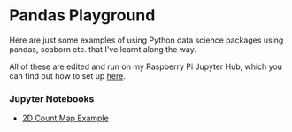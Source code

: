 # Pandas Playground

Here are just some examples of using Python data science packages using pandas, seaborn etc. that I've learnt along the way.

All of these are edited and run on my Raspberry Pi Jupyter Hub, which you can find out how to set up [here](https://towardsdatascience.com/setup-your-home-jupyterhub-on-a-raspberry-pi-7ad32e20eed). 

### Jupyter Notebooks
* [2D Count Map Example](https://github.com/AdamEsmail/pandas-playground/blob/master/2D%20count%20map%20example.ipynb)
